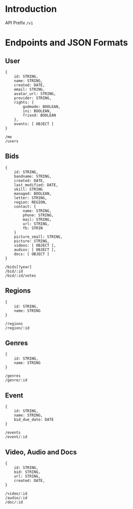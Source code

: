 # Introduction
API Prefix `/v1`

# Endpoints and JSON Formats

## User

	{
		id: STRING,
		name: STRING,
		created: DATE,
		email: STRING,
		avatar_url: STRING,
		provider: STRING,
		rights: {
			godmode: BOOLEAN,
			ini: BOOLEAN,
			friend: BOOLEAN 
		},
		events: [ OBJECT ]
	}

	/me
	/users

## Bids

	{
		id: STRING,
		bandname: STRING,
		created: DATE,
		last_modified: DATE,
		skill: STRING
		managed: BOOLEAN,
		letter: STRING,
		region: REGION,
		contact: {
			name: STRING,
			phone: STRING,
			mail: STRING,
			url: STRING,
			fb: STRIN
		}
		picture_small: STRING,
		picture: STRING,
		videos: [ OBJECT ],
		audios: [ OBJECT ],
		docs: [ OBJECT ]
	}

	/bids[?year]
	/bid/:id
	/bid/:id/votes

## Regions
	
	{
		id: STRING,
		name: STRING
	}

	/regions
	/region/:id

## Genres

	{
		id: STRING,
		name: STRING
	}

	/genres
	/genre/:id


## Event
	{
		id: STRING,
		name: STRING,
		bid_due_date: DATE
	}

	/events
	/event/:id

## Video, Audio and Docs
	{
		id: STRING,
		bid: STRING,
		url: STRING,
		created: DATE,
	}

	/video/:id
	/audio/:id
	/doc/:id

